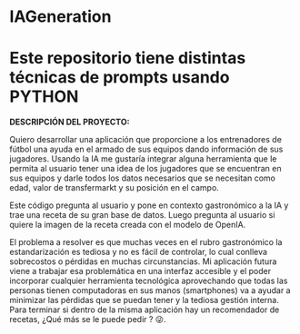# IAGeneration

# Este repositorio tiene distintas técnicas de prompts usando PYTHON

**DESCRIPCIÓN DEL PROYECTO:**

Quiero desarrollar una aplicación que proporcione a los entrenadores de fútbol una ayuda en el armado de sus equipos dando información de sus jugadores. Usando la IA me gustaría integrar alguna herramienta que le permita al usuario tener una idea de los jugadores que se encuentran en sus equipos y darle todos los datos necesarios que se necesitan como edad, valor de transfermarkt y su posición en el  campo.

Este código pregunta al usuario y pone en contexto gastronómico a la IA y trae una receta de su gran base de datos. Luego pregunta al usuario si quiere la imagen de la receta creada con el modelo de OpenIA.

El problema a resolver es que muchas veces en el rubro gastronómico la estandarización es tediosa y no es fácil de controlar, lo cual conlleva sobrecostos o pérdidas en muchas circunstancias. Mi aplicación futura viene a trabajar esa problemática en una interfaz accesible y el poder incorporar cualquier herramienta tecnológica aprovechando que todas las personas tienen computadoras en sus manos (smartphones) va a ayudar a minimizar las pérdidas que se puedan tener y la tediosa gestión interna. Para terminar si dentro de la misma aplicación hay un recomendador de recetas, ¿Qué más se le puede pedir ? 😜.
